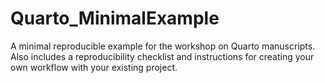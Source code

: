 # Quarto_MinimalExample
A minimal reproducible example for the workshop on Quarto manuscripts. Also includes a reproducibility checklist and instructions for creating your own workflow with your existing project.
